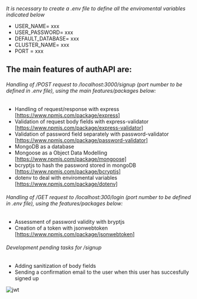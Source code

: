 _It is necessary to create a .env file to define all the enviromental variables indicated below_

- USER_NAME= xxx
- USER_PASSWORD= xxx
- DEFAULT_DATABASE= xxx
- CLUSTER_NAME= xxx
- PORT = xxx

## The main features of authAPI are:

###### Handling of /POST request to /localhost:3000/signup (port number to be defined in .env file), using the main features/packages below:

- Handling of request/response with express [https://www.npmjs.com/package/express]
- Validation of request body fields with express-validator [https://www.npmjs.com/package/express-validator]
- Validation of password field separately with password-validator [https://www.npmjs.com/package/password-validator]
- MongoDB as a database
- Mongoose as a Object Data Modelling [https://www.npmjs.com/package/mongoose]
- bcryptjs to hash the password stored in mongoDB [https://www.npmjs.com/package/bcryptjs]
- dotenv to deal with enviromental variables [https://www.npmjs.com/package/dotenv]

###### Handling of /GET request to /localhost:300/login (port number to be defined in .env file), using the features/packages below:

- Assessment of password validity with bryptjs
- Creation of a token with jsonwebtoken [https://www.npmjs.com/package/jsonwebtoken]

###### Development pending tasks for /signup

- Adding sanitization of body fields
- Sending a confirmation email to the user when this user has succesfully signed up

![jwt](https://user-images.githubusercontent.com/17023422/207372339-53acb20e-7f17-47e3-ba2a-3744977a3d13.jpg)
